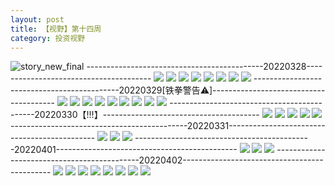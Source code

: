 ```yaml
---
layout: post
title: 【视野】第十四周
category: 投资视野
---
```

![story_new_final](http://r8s97vm6g.hd-bkt.clouddn.com/img/story_new_final_0322.png)
--------------------------------------------20220328---------------------------------------
![](http://r8s97vm6g.hd-bkt.clouddn.com/img/factors-220328-1.png)
![](http://r8s97vm6g.hd-bkt.clouddn.com/img/factors-220328-2.png)
![](http://r8s97vm6g.hd-bkt.clouddn.com/img/factors-220328-3.png)
![](http://r8s97vm6g.hd-bkt.clouddn.com/img/factors-220328-4.png)
![](http://r8s97vm6g.hd-bkt.clouddn.com/img/factors-220328-5.png)
![](http://r8s97vm6g.hd-bkt.clouddn.com/img/factors-220328-6.png)
![](http://r8s97vm6g.hd-bkt.clouddn.com/img/factors-220328-7.png)
![](http://r8s97vm6g.hd-bkt.clouddn.com/img/factors-220328-8.png)
--------------------------------------------20220329[铁拳警告⚠️]---------------------------------------
![](http://r8s97vm6g.hd-bkt.clouddn.com/img/factors-220329-9.PNG)
![](http://r8s97vm6g.hd-bkt.clouddn.com/img/factors-220329-8.png)
![](http://r8s97vm6g.hd-bkt.clouddn.com/img/factors-220329-1.png)
![](http://r8s97vm6g.hd-bkt.clouddn.com/img/factors-220329-2.png)
![](http://r8s97vm6g.hd-bkt.clouddn.com/img/factors-220329-3.png)
![](http://r8s97vm6g.hd-bkt.clouddn.com/img/factors-220329-4.png)
![](http://r8s97vm6g.hd-bkt.clouddn.com/img/factors-220329-5.png)
![](http://r8s97vm6g.hd-bkt.clouddn.com/img/factors-220329-6.png)
![](http://r8s97vm6g.hd-bkt.clouddn.com/img/factors-220329-7.png)
--------------------------------------------20220330【!!!】---------------------------------------
![](http://r8s97vm6g.hd-bkt.clouddn.com/img/factors-220330-3.png)
![](http://r8s97vm6g.hd-bkt.clouddn.com/img/factors-220330-4.png)
![](http://r8s97vm6g.hd-bkt.clouddn.com/img/factors-220330-5.png)
![](http://r8s97vm6g.hd-bkt.clouddn.com/img/factors-220330-6.png)
![](http://r8s97vm6g.hd-bkt.clouddn.com/img/factors-220330-7.png)
--------------------------------------------20220331---------------------------------------------
![](http://r8s97vm6g.hd-bkt.clouddn.com/img/factors-220331-1.png)
![](http://r8s97vm6g.hd-bkt.clouddn.com/img/factors-220331-2.png)
![](http://r8s97vm6g.hd-bkt.clouddn.com/img/factors-220331-3.png)
--------------------------------------------20220401---------------------------------------------
![](http://r8s97vm6g.hd-bkt.clouddn.com/img/factors-220401-1.png)
![](http://r8s97vm6g.hd-bkt.clouddn.com/img/factors-220401-2.png)
![](http://r8s97vm6g.hd-bkt.clouddn.com/img/factors-220401-3.png)
--------------------------------------------20220402---------------------------------------------
![](http://r8s97vm6g.hd-bkt.clouddn.com/img/factors-220402-1.png)
![](http://r8s97vm6g.hd-bkt.clouddn.com/img/factors-220402-2.png)
![](http://r8s97vm6g.hd-bkt.clouddn.com/img/factors-220402-3.png)
![](http://r8s97vm6g.hd-bkt.clouddn.com/img/factors-220402-4.png)
![](http://r8s97vm6g.hd-bkt.clouddn.com/img/factors-220402-5.png)
![](http://r8s97vm6g.hd-bkt.clouddn.com/img/factors-220402-6.png)
![](http://r8s97vm6g.hd-bkt.clouddn.com/img/factors-220402-7.png)
![](http://r8s97vm6g.hd-bkt.clouddn.com/img/factors-220402-8.png)

  




